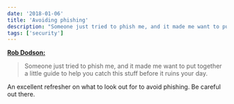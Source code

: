 ```yaml
---
date: '2018-01-06'
title: 'Avoiding phishing'
description: "Someone just tried to phish me, and it made me want to put together a little guide to help you catch this stuff before it ruins your day."
tags: ['security']
---
```


**[Rob Dodson:](http://robdodson.me/avoid-phishing/)**

> Someone just tried to phish me, and it made me want to put together a little guide to help you catch this stuff before it ruins your day.

An excellent refresher on what to look out for to avoid phishing. Be careful out there.<!-- excerpt -->
